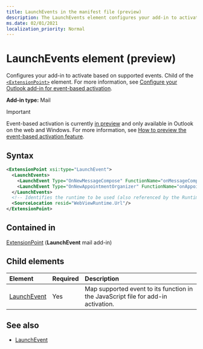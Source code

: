 ```yaml
---
title: LaunchEvents in the manifest file (preview)
description: The LaunchEvents element configures your add-in to activate based on supported events.
ms.date: 02/01/2021
localization_priority: Normal
---
```


# LaunchEvents element (preview)

Configures your add-in to activate based on supported events. Child of the [`<ExtensionPoint>`](extensionpoint.md) element. For more information, see [Configure your Outlook add-in for event-based activation](../../outlook/autolaunch.md).

**Add-in type:** Mail

> [!IMPORTANT]
> Event-based activation is currently [in preview](../../reference/objectmodel/preview-requirement-set/outlook-requirement-set-preview.md) and only available in Outlook on the web and Windows. For more information, see [How to preview the event-based activation feature](../../outlook/autolaunch.md#how-to-preview-the-event-based-activation-feature).

## Syntax

```XML
<ExtensionPoint xsi:type="LaunchEvent">
  <LaunchEvents>
    <LaunchEvent Type="OnNewMessageCompose" FunctionName="onMessageComposeHandler"/>
    <LaunchEvent Type="OnNewAppointmentOrganizer" FunctionName="onAppointmentComposeHandler"/>
  </LaunchEvents>
  <!-- Identifies the runtime to be used (also referenced by the Runtime element). -->
  <SourceLocation resid="WebViewRuntime.Url"/>
</ExtensionPoint>
```

## Contained in

[ExtensionPoint](extensionpoint.md) (**LaunchEvent** mail add-in)

## Child elements

|  Element |  Required  |  Description  |
|:-----|:-----|:-----|
| [LaunchEvent](launchevent.md) | Yes |  Map supported event to its function in the JavaScript file for add-in activation. |

## See also

- [LaunchEvent](launchevent.md)
